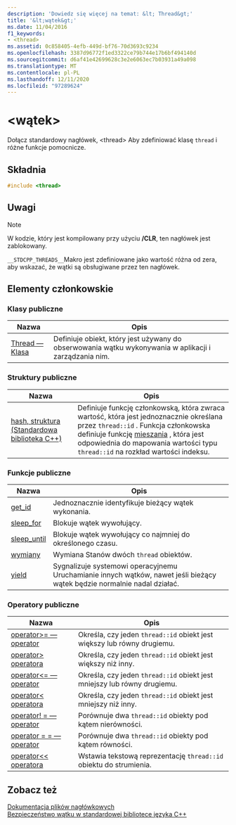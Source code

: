 ```yaml
---
description: 'Dowiedz się więcej na temat: &lt; Thread&gt;'
title: '&lt;wątek&gt;'
ms.date: 11/04/2016
f1_keywords:
- <thread>
ms.assetid: 0c858405-4efb-449d-bf76-70d3693c9234
ms.openlocfilehash: 3387d96772f1ed3322ce79b744e17b6bf494140d
ms.sourcegitcommit: d6af41e42699628c3e2e6063ec7b03931a49a098
ms.translationtype: MT
ms.contentlocale: pl-PL
ms.lasthandoff: 12/11/2020
ms.locfileid: "97289624"
---
```

# <a name="ltthreadgt"></a>&lt;wątek&gt;

Dołącz standardowy nagłówek, \<thread> Aby zdefiniować klasę `thread` i różne funkcje pomocnicze.

## <a name="syntax"></a>Składnia

```cpp
#include <thread>
```

## <a name="remarks"></a>Uwagi

> [!NOTE]
> W kodzie, który jest kompilowany przy użyciu **/CLR**, ten nagłówek jest zablokowany.

`__STDCPP_THREADS__`Makro jest zdefiniowane jako wartość różna od zera, aby wskazać, że wątki są obsługiwane przez ten nagłówek.

## <a name="members"></a>Elementy członkowskie

### <a name="public-classes"></a>Klasy publiczne

|Nazwa|Opis|
|----------|-----------------|
|[Thread — Klasa](../standard-library/thread-class.md)|Definiuje obiekt, który jest używany do obserwowania wątku wykonywania w aplikacji i zarządzania nim.|

### <a name="public-structures"></a>Struktury publiczne

|Nazwa|Opis|
|----------|-----------------|
|[hash, struktura (Standardowa biblioteka C++)](../standard-library/hash-structure-stl.md)|Definiuje funkcję członkowską, która zwraca wartość, która jest jednoznacznie określana przez `thread::id` . Funkcja członkowska definiuje funkcję [mieszania](../standard-library/hash-class.md) , która jest odpowiednia do mapowania wartości typu `thread::id` na rozkład wartości indeksu.|

### <a name="public-functions"></a>Funkcje publiczne

|Nazwa|Opis|
|----------|-----------------|
|[get_id](../standard-library/thread-functions.md#get_id)|Jednoznacznie identyfikuje bieżący wątek wykonania.|
|[sleep_for](../standard-library/thread-functions.md#sleep_for)|Blokuje wątek wywołujący.|
|[sleep_until](../standard-library/thread-functions.md#sleep_until)|Blokuje wątek wywołujący co najmniej do określonego czasu.|
|[wymiany](../standard-library/thread-functions.md#swap)|Wymiana Stanów dwóch `thread` obiektów.|
|[yield](../standard-library/thread-functions.md#yield)|Sygnalizuje systemowi operacyjnemu Uruchamianie innych wątków, nawet jeśli bieżący wątek będzie normalnie nadal działać.|

### <a name="public-operators"></a>Operatory publiczne

|Nazwa|Opis|
|----------|-----------------|
|[operator>= — operator](../standard-library/thread-operators.md#op_gt_eq)|Określa, czy jeden `thread::id` obiekt jest większy lub równy drugiemu.|
|[operator> operatora](../standard-library/thread-operators.md#op_gt)|Określa, czy jeden `thread::id` obiekt jest większy niż inny.|
|[operator<= — operator](../standard-library/thread-operators.md#op_lt_eq)|Określa, czy jeden `thread::id` obiekt jest mniejszy lub równy drugiemu.|
|[operator< operatora](../standard-library/thread-operators.md#op_lt)|Określa, czy jeden `thread::id` obiekt jest mniejszy niż inny.|
|[operator! = — operator](../standard-library/thread-operators.md#op_neq)|Porównuje dwa `thread::id` obiekty pod kątem nierówności.|
|[operator = = — operator](../standard-library/thread-operators.md#op_eq_eq)|Porównuje dwa `thread::id` obiekty pod kątem równości.|
|[operator<< operatora](../standard-library/thread-operators.md#op_lt_lt)|Wstawia tekstową reprezentację `thread::id` obiektu do strumienia.|

## <a name="see-also"></a>Zobacz też

[Dokumentacja plików nagłówkowych](../standard-library/cpp-standard-library-header-files.md)\
[Bezpieczeństwo wątku w standardowej bibliotece języka C++](../standard-library/thread-safety-in-the-cpp-standard-library.md)
